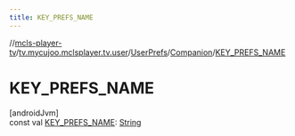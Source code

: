 ```yaml
---
title: KEY_PREFS_NAME
---
```

//[mcls-player-tv](../../../../index.html)/[tv.mycujoo.mclsplayer.tv.user](../../index.html)/[UserPrefs](../index.html)/[Companion](index.html)/[KEY_PREFS_NAME](-k-e-y_-p-r-e-f-s_-n-a-m-e.html)



# KEY_PREFS_NAME



[androidJvm]\
const val [KEY_PREFS_NAME](-k-e-y_-p-r-e-f-s_-n-a-m-e.html): [String](https://kotlinlang.org/api/latest/jvm/stdlib/kotlin/-string/index.html)




